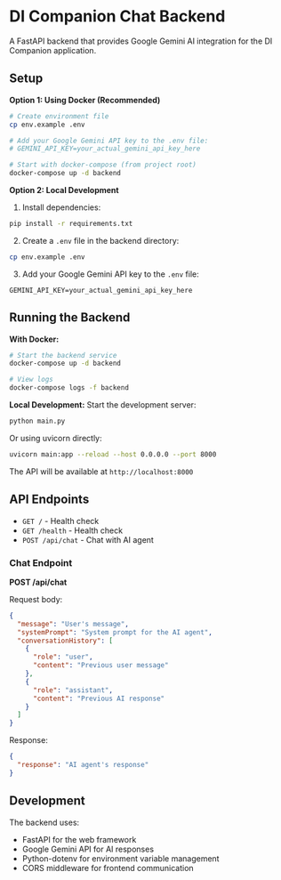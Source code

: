 # DI Companion Chat Backend

A FastAPI backend that provides Google Gemini AI integration for the DI Companion application.

## Setup

**Option 1: Using Docker (Recommended)**
```bash
# Create environment file
cp env.example .env

# Add your Google Gemini API key to the .env file:
# GEMINI_API_KEY=your_actual_gemini_api_key_here

# Start with docker-compose (from project root)
docker-compose up -d backend
```

**Option 2: Local Development**
1. Install dependencies:
```bash
pip install -r requirements.txt
```

2. Create a `.env` file in the backend directory:
```bash
cp env.example .env
```

3. Add your Google Gemini API key to the `.env` file:
```
GEMINI_API_KEY=your_actual_gemini_api_key_here
```

## Running the Backend

**With Docker:**
```bash
# Start the backend service
docker-compose up -d backend

# View logs
docker-compose logs -f backend
```

**Local Development:**
Start the development server:
```bash
python main.py
```

Or using uvicorn directly:
```bash
uvicorn main:app --reload --host 0.0.0.0 --port 8000
```

The API will be available at `http://localhost:8000`

## API Endpoints

- `GET /` - Health check
- `GET /health` - Health check
- `POST /api/chat` - Chat with AI agent

### Chat Endpoint

**POST /api/chat**

Request body:
```json
{
  "message": "User's message",
  "systemPrompt": "System prompt for the AI agent",
  "conversationHistory": [
    {
      "role": "user",
      "content": "Previous user message"
    },
    {
      "role": "assistant", 
      "content": "Previous AI response"
    }
  ]
}
```

Response:
```json
{
  "response": "AI agent's response"
}
```

## Development

The backend uses:
- FastAPI for the web framework
- Google Gemini API for AI responses
- Python-dotenv for environment variable management
- CORS middleware for frontend communication 